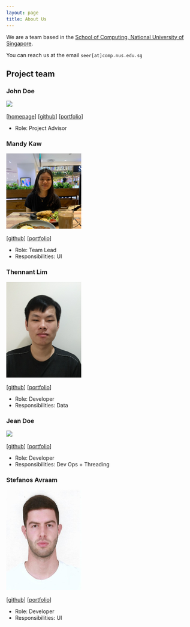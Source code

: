 ```yaml
---
layout: page
title: About Us
---
```


We are a team based in the [School of Computing, National University of Singapore](http://www.comp.nus.edu.sg).

You can reach us at the email `seer[at]comp.nus.edu.sg`

## Project team

### John Doe

<img src="images/johndoe.png" width="200px">

[[homepage](http://www.comp.nus.edu.sg/~damithch)]
[[github](https://github.com/johndoe)]
[[portfolio](team/johndoe.md)]

* Role: Project Advisor

### Mandy Kaw

<img src="images/mandykqh.png" width="200px">

[[github](http://github.com/mandykqh)]
[[portfolio](team/mandykqh.md)]

* Role: Team Lead
* Responsibilities: UI

### Thennant Lim

<img src="images/thennant.png" width="200px">

[[github](http://github.com/thennant)] [[portfolio](team/thennant.md)]

* Role: Developer
* Responsibilities: Data

### Jean Doe

<img src="images/johndoe.png" width="200px">

[[github](http://github.com/johndoe)]
[[portfolio](team/johndoe.md)]

* Role: Developer
* Responsibilities: Dev Ops + Threading

### Stefanos Avraam

<img src="images/stefanosav.png" width="200px">

[[github](https://github.com/StefanosAv)]
[[portfolio](team/johndoe.md)]

* Role: Developer
* Responsibilities: UI

